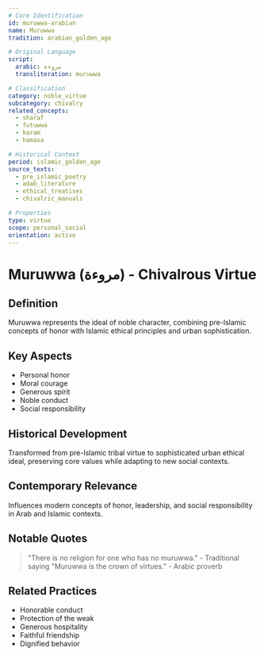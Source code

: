 ```yaml
---
# Core Identification
id: muruwwa-arabian
name: Muruwwa
tradition: arabian_golden_age

# Original Language
script:
  arabic: مروءة
  transliteration: muruwwa

# Classification
category: noble_virtue
subcategory: chivalry
related_concepts:
  - sharaf
  - futuwwa
  - karam
  - hamasa

# Historical Context
period: islamic_golden_age
source_texts:
  - pre_islamic_poetry
  - adab_literature
  - ethical_treatises
  - chivalric_manuals

# Properties
type: virtue
scope: personal_social
orientation: active
---
```


# Muruwwa (مروءة) - Chivalrous Virtue

## Definition
Muruwwa represents the ideal of noble character, combining pre-Islamic concepts of honor with Islamic ethical principles and urban sophistication.

## Key Aspects
- Personal honor
- Moral courage
- Generous spirit
- Noble conduct
- Social responsibility

## Historical Development
Transformed from pre-Islamic tribal virtue to sophisticated urban ethical ideal, preserving core values while adapting to new social contexts.

## Contemporary Relevance
Influences modern concepts of honor, leadership, and social responsibility in Arab and Islamic contexts.

## Notable Quotes
> "There is no religion for one who has no muruwwa." - Traditional saying
> "Muruwwa is the crown of virtues." - Arabic proverb

## Related Practices
- Honorable conduct
- Protection of the weak
- Generous hospitality
- Faithful friendship
- Dignified behavior